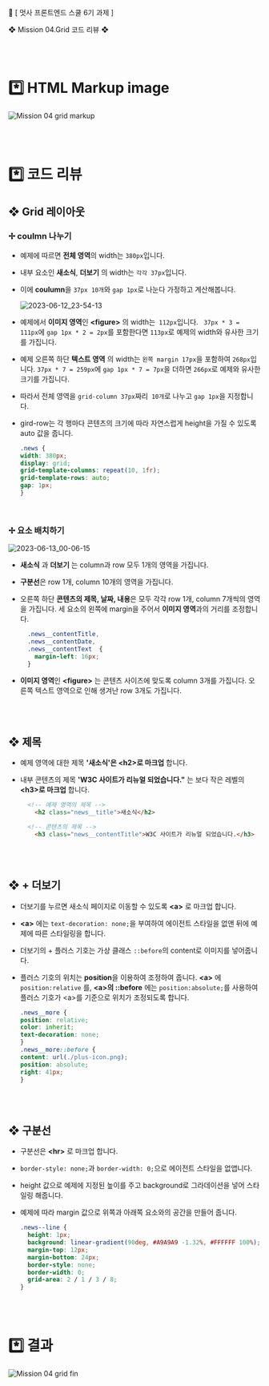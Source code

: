 🦁 [ 멋사 프론트엔드 스쿨 6기 과제 ]

❖ Mission 04.Grid 코드 리뷰 ❖

<br />
<br />

# *️⃣ HTML Markup image

![Mission 04 grid markup](https://github.com/kimInDa/home-work/assets/105577805/155cefe1-c862-4cc3-95dd-25d092a8484d)

<br />
<br />

# *️⃣ 코드 리뷰
## ❖ Grid 레이아웃
### ✢ coulmn 나누기
* 예제에 따르면 **전체 영역**의 width는 `380px`입니다. 
* 내부 요소인 **새소식**, **더보기** 의 width는 `각각 37px`입니다.
* 이에 **coulumn**을 `37px 10개`와 `gap 1px`로 나눈다 가정하고 계산해봅니다.
  
  ![2023-06-12_23-54-13](https://github.com/kimInDa/home-work/assets/105577805/7203d650-4c5a-47b2-8ab8-c4fc2d5af46f)
* 예제에서 **이미지 영역**인 **&lt;figure&gt;** 의 width는` 112px`입니다. ` 37px * 3 = 111px`에 `gap 1px * 2 = 2px`를 포함한다면 `113px`로 예제의 width와 유사한 크기를 가집니다. 
* 예제 오른쪽 하단 **텍스트 영역** 의 width는 `왼쪽 margin 17px`을 포함하여 `268px`입니다. `37px * 7 = 259px`에 `gap 1px * 7 = 7px`을 더하면 `266px`로 예제와 유사한 크기를 가집니다.
* 따라서 전체 영역을 `grid-column 37px`짜리` 10개`로 나누고 `gap 1px`을 지정합니다. 
  
* gird-row는 각 행마다 콘텐츠의 크기에 따라 자연스럽게 height을 가질 수 있도록 auto 값을 줍니다.
  ```CSS
  .news {
  width: 380px;
  display: grid;
  grid-template-columns: repeat(10, 1fr);
  grid-template-rows: auto;
  gap: 1px;
  }
  ```

<br />

### ✢ 요소 배치하기
  ![2023-06-13_00-06-15](https://github.com/kimInDa/home-work/assets/105577805/9c957c3a-b89e-4066-87fc-164a55068bd3)
* **새소식** 과 **더보기** 는 column과 row 모두 1개의 영역을 가집니다.
  
* **구분선**은 row 1개, column 10개의 영역을 가집니다.
  
* 오른쪽 하단 **콘텐츠의 제목, 날짜, 내용**은 모두 각각 row 1개, column 7개씩의 영역을 가집니다. 세 요소의 왼쪽에 margin을 주어서 **이미지 영역**과의 거리를 조정합니다.
  ``` CSS
    .news__contentTitle,
    .news__contentDate,
    .news__contentText  {
      margin-left: 16px;
    }
  ```
  
* **이미지 영역**인 **&lt;figure&gt;** 는 콘텐츠 사이즈에 맞도록 column 3개를 가집니다. 오른쪽 텍스트 영역으로 인해 생겨난 row 3개도 가집니다.
  


<br />
<br />

## ❖ 제목

* 예제 영역에 대한 제목 **'새소식'은 &lt;h2&gt;로 마크업** 합니다.
* 내부 콘텐츠의 제목 **'W3C 사이트가 리뉴얼 되었습니다."** 는 보다 작은 레벨의 **&lt;h3&gt;로 마크업** 합니다.
  
    ```html
      <!-- 예제 영역의 제목 -->
        <h2 class="news__title">새소식</h2>

      <!-- 콘텐츠의 제목 -->
        <h3 class="news__contentTitle">W3C 사이트가 리뉴얼 되었습니다.</h3>
    ```

<br />
<br />

## ❖ **+** 더보기
* 더보기를 누르면 새소식 페이지로 이동할 수 있도록 **&lt;a&gt;** 로 마크업 합니다.

* **&lt;a&gt;** 에는 `text-decoration: none;`을 부여하여 에이전트 스타일을 없앤 뒤에 예제에 따른 스타일링을 합니다.
  
* 더보기의 + 플러스 기호는 가상 클래스 `::before`의 content로 이미지를 넣어줍니다. 
  
* 플러스 기호의 위치는 **position**을 이용하여 조정하여 줍니다. **&lt;a&gt;** 에 `position:relative` 를,  **&lt;a&gt;의 ::before** 에는 `position:absolute;`를 사용하여 플러스 기호가 &lt;a&gt;를 기준으로 위치가 조정되도록 합니다.

  ``` CSS
  .news__more {
  position: relative;
  color: inherit;
  text-decoration: none;
  }
  .news__more::before {
  content: url(./plus-icon.png);
  position: absolute;
  right: 41px;
  }
  ```
<br />
<br />

## ❖ 구분선
* 구분선은 **&lt;hr&gt;** 로 마크업 합니다.
* `border-style: none;`과 `border-width: 0;`으로 에이전트 스타일을 없앱니다.
* height 값으로 예제에 지정된 높이를 주고 background로 그라데이션을 넣어 스타일링 해줍니다.
* 예제에 따라 margin 값으로 위쪽과 아래쪽 요소와의 공간을 만들어 줍니다.
  
  ```CSS
  .news--line {
    height: 1px;
    background: linear-gradient(90deg, #A9A9A9 -1.32%, #FFFFFF 100%);
    margin-top: 12px;
    margin-bottom: 24px;
    border-style: none;
    border-width: 0;
    grid-area: 2 / 1 / 3 / 8;
  }
  ```

<br />
<br />

# *️⃣ 결과
![Mission 04 grid fin](https://github.com/kimInDa/home-work/assets/105577805/ddc46564-8473-4817-a97a-98b9d13e114e)
